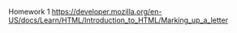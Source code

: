 Homework 1 
https://developer.mozilla.org/en-US/docs/Learn/HTML/Introduction_to_HTML/Marking_up_a_letter
